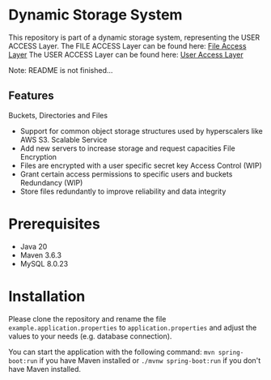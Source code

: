 # Dynamic Storage System
This repository is part of a dynamic storage system, representing the USER ACCESS Layer. 
The FILE ACCESS Layer can be found here: [File Access Layer](https://github.com/SpyZzey/Storage-System--FileAccessLayer)
The USER ACCESS Layer can be found here: [User Access Layer](https://github.com/SpyZzey/Storage-System--UserAccessLayer)

Note: README is not finished...

## Features
Buckets, Directories and Files
- Support for common object storage structures used by hyperscalers like AWS S3.
Scalable Service
- Add new servers to increase storage and request capacities
File Encryption
- Files are encrypted with a user specific secret key
Access Control (WIP)
- Grant certain access permissions to specific users and buckets
Redundancy (WIP)
- Store files redundantly to improve reliability and data integrity

# Prerequisites
- Java 20
- Maven 3.6.3
- MySQL 8.0.23

# Installation
Please clone the repository and rename the file `example.application.properties` to `application.properties` and
adjust the values to your needs (e.g. database connection).

You can start the application with the following command:
`mvn spring-boot:run` if you have Maven installed or `./mvnw spring-boot:run` if you don't have Maven installed.
